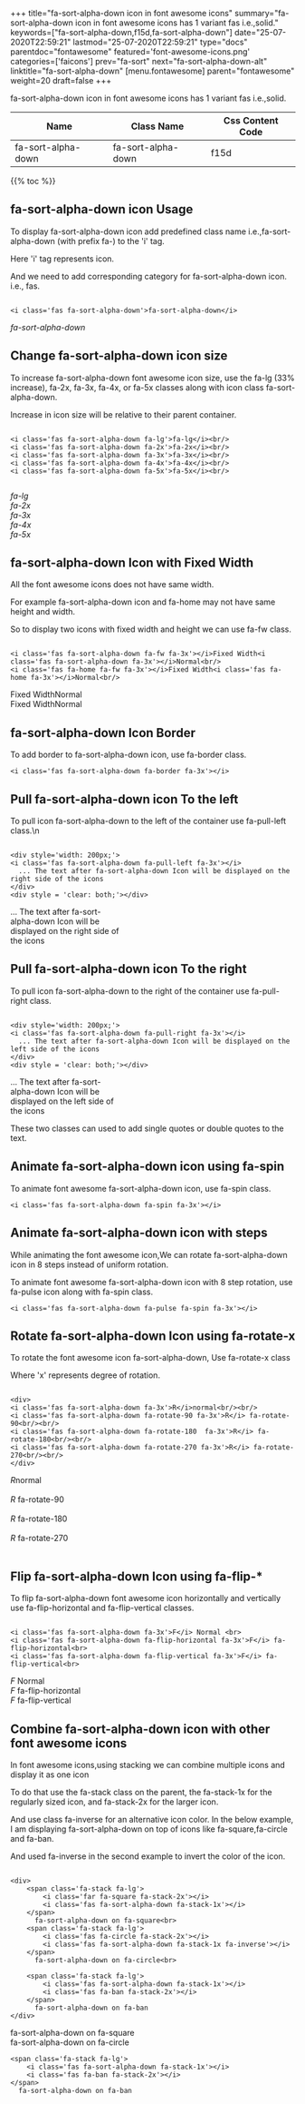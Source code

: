+++
title="fa-sort-alpha-down icon in font awesome icons"
summary="fa-sort-alpha-down icon in font awesome icons has 1 variant fas i.e.,solid."
keywords=["fa-sort-alpha-down,f15d,fa-sort-alpha-down"]
date="25-07-2020T22:59:21"
lastmod="25-07-2020T22:59:21"
type="docs"
parentdoc="fontawesome"
featured='font-awesome-icons.png'
categories=['faicons']
prev="fa-sort"
next="fa-sort-alpha-down-alt"
linktitle="fa-sort-alpha-down"
[menu.fontawesome]
parent="fontawesome"
weight=20
draft=false
+++


fa-sort-alpha-down icon in font awesome icons has 1 variant fas i.e.,solid.

<div class='table-responsive'><table class='table'><thead><tr><th>Name</th><th>Class Name</th><th>Css Content Code</th></tr></thead><tbody><tr><td>fa-sort-alpha-down</td><td>fa-sort-alpha-down</td><td>f15d</td></tr></tbody></table></div>


{{% toc %}}


## fa-sort-alpha-down icon Usage

To display fa-sort-alpha-down icon add predefined class name i.e.,fa-sort-alpha-down (with prefix fa-) to the 'i' tag.

Here 'i' tag represents icon.

And we need to add corresponding category for fa-sort-alpha-down icon. i.e., fas.


```

<i class='fas fa-sort-alpha-down'>fa-sort-alpha-down</i>
```

<i class='fas fa-sort-alpha-down'>fa-sort-alpha-down</i>




## Change fa-sort-alpha-down icon size
To increase fa-sort-alpha-down font awesome icon size, use the fa-lg (33% increase), fa-2x, fa-3x, fa-4x, or fa-5x classes along with icon class fa-sort-alpha-down.

Increase in icon size will be relative to their parent container. 

```

<i class='fas fa-sort-alpha-down fa-lg'>fa-lg</i><br/>
<i class='fas fa-sort-alpha-down fa-2x'>fa-2x</i><br/>
<i class='fas fa-sort-alpha-down fa-3x'>fa-3x</i><br/>
<i class='fas fa-sort-alpha-down fa-4x'>fa-4x</i><br/>
<i class='fas fa-sort-alpha-down fa-5x'>fa-5x</i><br/>
            
```

<i class='fas fa-sort-alpha-down fa-lg'>fa-lg</i><br/>
<i class='fas fa-sort-alpha-down fa-2x'>fa-2x</i><br/>
<i class='fas fa-sort-alpha-down fa-3x'>fa-3x</i><br/>
<i class='fas fa-sort-alpha-down fa-4x'>fa-4x</i><br/>
<i class='fas fa-sort-alpha-down fa-5x'>fa-5x</i><br/>
            



## fa-sort-alpha-down Icon with Fixed Width 

All the font awesome icons does not have same width.

For example fa-sort-alpha-down icon and fa-home may not have same height and width.

So to display two icons with fixed width and height we can use fa-fw class.


```

<i class='fas fa-sort-alpha-down fa-fw fa-3x'></i>Fixed Width<i class='fas fa-sort-alpha-down fa-3x'></i>Normal<br/>
<i class='fas fa-home fa-fw fa-3x'></i>Fixed Width<i class='fas fa-home fa-3x'></i>Normal<br/>
```

<i class='fas fa-sort-alpha-down fa-fw fa-3x'></i>Fixed Width<i class='fas fa-sort-alpha-down fa-3x'></i>Normal<br/>
<i class='fas fa-home fa-fw fa-3x'></i>Fixed Width<i class='fas fa-home fa-3x'></i>Normal<br/>



## fa-sort-alpha-down Icon Border 

To add border to fa-sort-alpha-down icon, use fa-border class.


```
<i class='fas fa-sort-alpha-down fa-border fa-3x'></i>

```
<i class='fas fa-sort-alpha-down fa-border fa-3x'></i>





## Pull fa-sort-alpha-down icon To the left

To pull icon fa-sort-alpha-down to the left of the container use fa-pull-left class.\n

```

<div style='width: 200px;'>
<i class='fas fa-sort-alpha-down fa-pull-left fa-3x'></i>
  ... The text after fa-sort-alpha-down Icon will be displayed on the right side of the icons
</div>
<div style = 'clear: both;'></div>
```

<div style='width: 200px;'>
<i class='fas fa-sort-alpha-down fa-pull-left fa-3x'></i>
  ... The text after fa-sort-alpha-down Icon will be displayed on the right side of the icons
</div>
<div style = 'clear: both;'></div>




## Pull fa-sort-alpha-down icon To the right
To pull icon fa-sort-alpha-down to the right of the container use fa-pull-right class.

```

<div style='width: 200px;'>
<i class='fas fa-sort-alpha-down fa-pull-right fa-3x'></i>
  ... The text after fa-sort-alpha-down Icon will be displayed on the left side of the icons
</div>
<div style = 'clear: both;'></div>
```

<div style='width: 200px;'>
<i class='fas fa-sort-alpha-down fa-pull-right fa-3x'></i>
  ... The text after fa-sort-alpha-down Icon will be displayed on the left side of the icons
</div>
<div style = 'clear: both;'></div>

These two classes can used to add single quotes or double quotes to the text.


## Animate fa-sort-alpha-down icon using fa-spin
To animate font awesome fa-sort-alpha-down icon, use fa-spin class.

```
<i class='fas fa-sort-alpha-down fa-spin fa-3x'></i>
```
<i class='fas fa-sort-alpha-down fa-spin fa-3x'></i>




## Animate fa-sort-alpha-down icon with steps
While animating the font awesome icon,We can rotate fa-sort-alpha-down icon in 8 steps instead of uniform rotation.

To animate font awesome fa-sort-alpha-down icon with 8 step rotation, use fa-pulse icon along with fa-spin class.


```
<i class='fas fa-sort-alpha-down fa-pulse fa-spin fa-3x'></i>

```
<i class='fas fa-sort-alpha-down fa-pulse fa-spin fa-3x'></i>





## Rotate fa-sort-alpha-down Icon using fa-rotate-x
To rotate the font awesome icon fa-sort-alpha-down, Use fa-rotate-x class

Where 'x' represents degree of rotation.


```

<div>
<i class='fas fa-sort-alpha-down fa-3x'>R</i>normal<br/><br/>
<i class='fas fa-sort-alpha-down fa-rotate-90 fa-3x'>R</i> fa-rotate-90<br/><br/> 
<i class='fas fa-sort-alpha-down fa-rotate-180  fa-3x'>R</i> fa-rotate-180<br/><br/> 
<i class='fas fa-sort-alpha-down fa-rotate-270 fa-3x'>R</i> fa-rotate-270<br/><br/>
</div>
```

<div>
<i class='fas fa-sort-alpha-down fa-3x'>R</i>normal<br/><br/>
<i class='fas fa-sort-alpha-down fa-rotate-90 fa-3x'>R</i> fa-rotate-90<br/><br/> 
<i class='fas fa-sort-alpha-down fa-rotate-180  fa-3x'>R</i> fa-rotate-180<br/><br/> 
<i class='fas fa-sort-alpha-down fa-rotate-270 fa-3x'>R</i> fa-rotate-270<br/><br/>
</div>




## Flip fa-sort-alpha-down Icon using fa-flip-*
To flip fa-sort-alpha-down font awesome icon horizontally and vertically use fa-flip-horizontal and fa-flip-vertical classes. 

```

<i class='fas fa-sort-alpha-down fa-3x'>F</i> Normal <br>
<i class='fas fa-sort-alpha-down fa-flip-horizontal fa-3x'>F</i> fa-flip-horizontal<br>
<i class='fas fa-sort-alpha-down fa-flip-vertical fa-3x'>F</i> fa-flip-vertical<br>
```

<i class='fas fa-sort-alpha-down fa-3x'>F</i> Normal <br>
<i class='fas fa-sort-alpha-down fa-flip-horizontal fa-3x'>F</i> fa-flip-horizontal<br>
<i class='fas fa-sort-alpha-down fa-flip-vertical fa-3x'>F</i> fa-flip-vertical<br>




## Combine fa-sort-alpha-down icon with other font awesome icons
In font awesome icons,using stacking we can combine multiple icons and display it as one icon 

To do that use the fa-stack class on the parent, the fa-stack-1x for the regularly sized icon, and fa-stack-2x for the larger icon.

And use class fa-inverse for an alternative icon color. 
In the below example, I am displaying fa-sort-alpha-down on top of icons like fa-square,fa-circle and fa-ban.

And used fa-inverse in the second example to invert the color of the icon.

```

<div>
    <span class='fa-stack fa-lg'>
        <i class='far fa-square fa-stack-2x'></i>
        <i class='fas fa-sort-alpha-down fa-stack-1x'></i>
    </span>
      fa-sort-alpha-down on fa-square<br>
    <span class='fa-stack fa-lg'>
        <i class='fas fa-circle fa-stack-2x'></i>
        <i class='fas fa-sort-alpha-down fa-stack-1x fa-inverse'></i>
    </span>
      fa-sort-alpha-down on fa-circle<br>

    <span class='fa-stack fa-lg'>
        <i class='fas fa-sort-alpha-down fa-stack-1x'></i>
        <i class='fas fa-ban fa-stack-2x'></i>
    </span>
      fa-sort-alpha-down on fa-ban
</div>
```

<div>
    <span class='fa-stack fa-lg'>
        <i class='far fa-square fa-stack-2x'></i>
        <i class='fas fa-sort-alpha-down fa-stack-1x'></i>
    </span>
      fa-sort-alpha-down on fa-square<br>
    <span class='fa-stack fa-lg'>
        <i class='fas fa-circle fa-stack-2x'></i>
        <i class='fas fa-sort-alpha-down fa-stack-1x fa-inverse'></i>
    </span>
      fa-sort-alpha-down on fa-circle<br>

    <span class='fa-stack fa-lg'>
        <i class='fas fa-sort-alpha-down fa-stack-1x'></i>
        <i class='fas fa-ban fa-stack-2x'></i>
    </span>
      fa-sort-alpha-down on fa-ban
</div>






